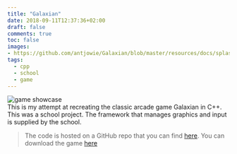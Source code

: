 ```yaml
---
title: "Galaxian"
date: 2018-09-11T12:37:36+02:00
draft: false
comments: true
toc: false
images:
- https://github.com/antjowie/Galaxian/blob/master/resources/docs/splash.png?raw=true
tags: 
  - cpp
  - school
  - game
---
```

![game showcase](https://github.com/antjowie/Galaxian/blob/master/resources/docs/game.gif?raw=true)  
This is my attempt at recreating the classic arcade game Galaxian in C++. This was a school project. The framework that manages graphics and input is supplied by the school.

> The code is hosted on a GitHub repo that you can find [here](https://github.com/antjowie/Galaxian). You can download the game [here](https://github.com/antjowie/Galaxian/releases)